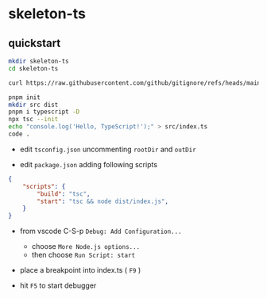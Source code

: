 # skeleton-ts

## quickstart

```sh
mkdir skeleton-ts
cd skeleton-ts

curl https://raw.githubusercontent.com/github/gitignore/refs/heads/main/Node.gitignore > .gitignore

pnpm init
mkdir src dist
pnpm i typescript -D
npx tsc --init
echo "console.log('Hello, TypeScript!');" > src/index.ts
code .
```

- edit `tsconfig.json` uncommenting `rootDir` and `outDir`

- edit `package.json` adding following scripts

```json
{
    "scripts": {
        "build": "tsc",
        "start": "tsc && node dist/index.js",
    }
}
```

- from vscode C-S-p `Debug: Add Configuration...`
  - choose `More Node.js options...` 
  - then choose `Run Script: start`

- place a breakpoint into index.ts ( `F9` )

- hit `F5` to start debugger